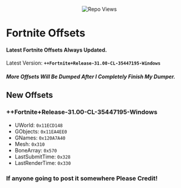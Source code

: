 <p align="center"> <img src="https://komarev.com/ghpvc/?username=SternI&label=Repo%20views&color=0e75b6&style=flat" alt="Repo Views" /> </p>

# Fortnite Offsets

#### Latest Fortnite Offsets Always Updated.
Latest Version: **``++Fortnite+Release-31.00-CL-35447195-Windows``**
##### **More Offsets Will Be Dumped After I Completely Finish My Dumper.**
## New Offsets
### ++Fortnite+Release-31.00-CL-35447195-Windows
- UWorld: ``0x11ECD148``
- GObjects: ``0x11EA4EE0``
- GNames: ``0x120A7A40``
- Mesh: ``0x310``
- BoneArray: ``0x570``
- LastSubmitTime: ``0x328``
- LastRenderTime: ``0x330``

### If anyone going to post it somewhere Please Credit!
